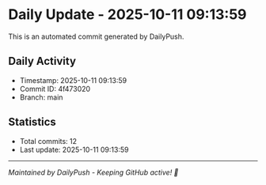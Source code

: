 # Daily Update - 2025-10-11 09:13:59

This is an automated commit generated by DailyPush.

## Daily Activity
- Timestamp: 2025-10-11 09:13:59
- Commit ID: 4f473020
- Branch: main

## Statistics
- Total commits: 12
- Last update: 2025-10-11 09:13:59

---
*Maintained by DailyPush - Keeping GitHub active! 🚀*
